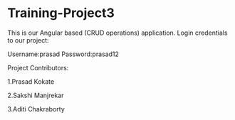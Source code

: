 # Training-Project3
This is our Angular based (CRUD operations) application. 
Login credentials to our project: 

Username:prasad 
Password:prasad12

Project Contributors: 

1.Prasad Kokate 

2.Sakshi Manjrekar 

3.Aditi Chakraborty 

